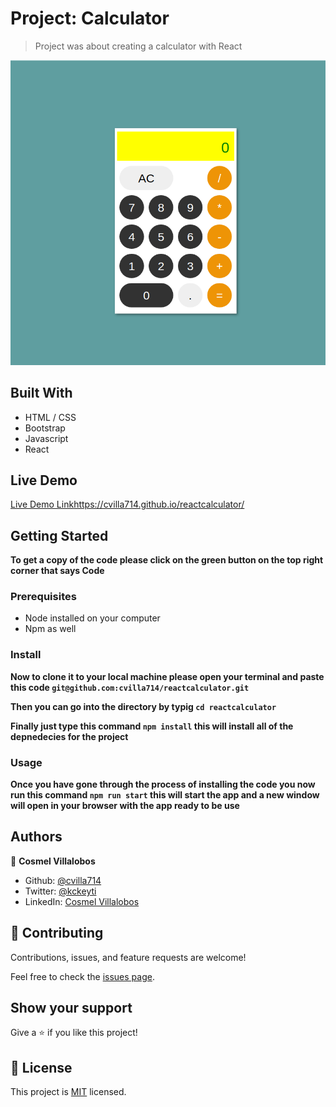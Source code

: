 # Project: Calculator

> Project was about creating a calculator with React


![screenshot](./app_screenshot.png)

## Built With

- HTML / CSS
- Bootstrap
- Javascript
- React

## Live Demo

[Live Demo Link]()https://cvilla714.github.io/reactcalculator/

## Getting Started

**To get a copy of the code please click on the green button on the top right corner that says Code**

### Prerequisites

- Node installed on your computer
- Npm as well

### Install

**Now to clone it to your local machine please open your terminal and paste this code `git@github.com:cvilla714/reactcalculator.git`**

**Then you can go into the directory by typig `cd reactcalculator `**

**Finally just type this command `npm install` this will install all of the depnedecies for the project**

### Usage

**Once you have gone through the process of installing the code you now run this command `npm run start` this will start the app and a new window will open in your browser with the app ready to be use**

## Authors

👤 **Cosmel Villalobos**

- Github: [@cvilla714](https://github.com/cvilla714)
- Twitter: [@kckeyti](https://twitter.com/kckeyti)
- LinkedIn: [Cosmel Villalobos](https://www.linkedin.com/in/cosvilla/)

## 🤝 Contributing

Contributions, issues, and feature requests are welcome!

Feel free to check the [issues page](https://github.com/cvilla714/reactcalculator/pulls).

## Show your support

Give a ⭐️ if you like this project!

## 📝 License

This project is [MIT](https://github.com/cvilla714/reactcalculator/blob/master/LICENSE) licensed.
